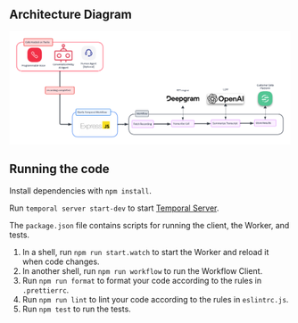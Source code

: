 ## Architecture Diagram
![architecture diagram](architecture.png)

## Running the code

Install dependencies with `npm install`.

Run `temporal server start-dev` to start [Temporal Server](https://github.com/temporalio/cli/#installation).

The `package.json` file contains scripts for running the client, the Worker, and tests.

1. In a shell, run `npm run start.watch` to start the Worker and reload it when code changes.
1. In another shell, run `npm run workflow` to run the Workflow Client.
1. Run `npm run format` to format your code according to the rules in `.prettierrc`.
1. Run `npm run lint` to lint your code according to the rules in `eslintrc.js`.
1. Run `npm test` to run the tests.


